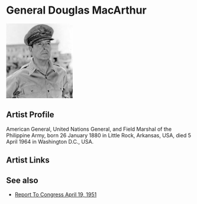 # General Douglas MacArthur

![](../../assets/artists/General_Douglas_MacArthur.png)

## Artist Profile

American General, United Nations General, and Field Marshal of the Philippine Army, born 26 January 1880 in Little Rock, Arkansas, USA, died 5 April 1964 in Washington D.C., USA.

## Artist Links



## See also

- [Report To Congress  April 19, 1951](Report_To_Congress_April_19__1951.md)
